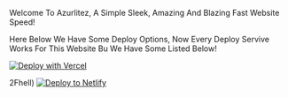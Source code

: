 Welcome To Azurlitez, A Simple Sleek, Amazing And Blazing Fast Website Speed!



Here Below We Have Some Deploy Options, Now Every Deploy Servive Works For This Website Bu We Have Some Listed Below!

[![Deploy with Vercel](https://vercel.com/button)](https://vercel.com/new/aztroyzs-projects/import?s=https%3A%2F%2Fgithub.com%2FGrabbitGames%2FAzurlitez&hasTrialAvailable=1&showOptionalTeamCreation=false&project-name=azurlitez&framework=other&totalProjects=1&remainingProjects=1)

2Fhell)
[![Deploy to Netlify](https://www.netlify.com/img/deploy/button.svg)](https://app.netlify.com/start/deploy?repository=https://github.com/d3ch/hell)
